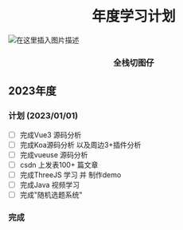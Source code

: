 <h1 align="center">年度学习计划</h1>

![在这里插入图片描述](https://img-blog.csdnimg.cn/6459c95b94fb4ab7953ed15fc760e188.png#pic_center)

<h3 align="center">全栈切图仔</h3>

## 2023年度

### 计划 (2023/01/01)

- [ ]  完成Vue3 源码分析
- [ ] 完成Koa源码分析 以及周边3+插件分析
- [ ] 完成vueuse 源码分析
- [ ] csdn 上发表100+ 篇文章
- [ ] 完成ThreeJS 学习 并 制作demo
- [ ] 完成Java 视频学习
- [ ] 完成"随机选题系统"

### 完成


